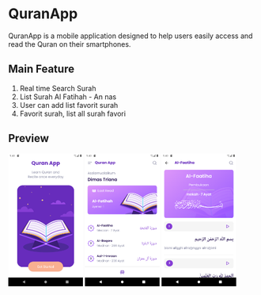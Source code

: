 # QuranApp
QuranApp is a mobile application designed to help users easily access and read the Quran on their smartphones.

## Main Feature
1. Real time Search Surah
2. List Surah Al Fatihah - An nas
3. User can add list favorit surah
4. Favorit surah, list all surah favori

## Preview 
<p float="left">
  <img width="30%" height="50%" src="screenshot/1.png" />
  <img width="30%" height="50%" src="screenshot/2.png" />
  <img width="30%" height="50%" src="screenshot/3.png" />
</p>
